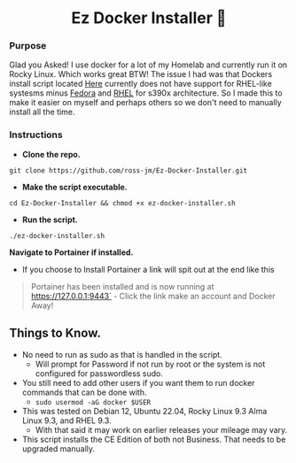 # <div align="center"> Ez Docker Installer 🐳 </div>

### **Purpose**

Glad you Asked! I use docker for a lot of my Homelab and currently run it on Rocky Linux. Which works great BTW! The issue I had was that Dockers install script located [Here](https://get.docker.com/) currently does not have support for RHEL-like systesms minus [Fedora](https://docs.docker.com/engine/install/fedora/) and [RHEL](https://docs.docker.com/engine/install/rhel/) for s390x architecture. So I made this to make it easier on myself and perhaps others so we don't need to manually install all the time. 


### **Instructions**
- **Clone the repo.**
 ```
 git clone https://github.com/ross-jm/Ez-Docker-Installer.git
 ```

- **Make the script executable.**
 ```
 cd Ez-Docker-Installer && chmod +x ez-docker-installer.sh
 ```

- **Run the script.**
 ```
 ./ez-docker-installer.sh
 ```

**Navigate to Portainer if installed.**
- If you choose to Install Portainer a link will spit out at the end like this
> Portainer has been installed and is now running at https://127.0.0.1:9443`
    - Click the link make an account and Docker Away!

## Things to Know.
- No need to run as sudo as that is handled in the script.
    - Will prompt for Password if not run by root or the system is not configured for passwordless sudo.
- You still need to add other users if you want them to run docker commands that can be done with.
    - `sudo usermod -aG docker $USER`<br>
- This was tested on Debian 12, Ubuntu 22.04, Rocky Linux 9.3 Alma Linux 9.3, and RHEL 9.3.
    - With that said it may work on earlier releases your mileage may vary.
- This script installs the CE Edition of both not Business. That needs to be upgraded manually.
